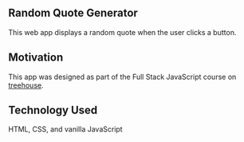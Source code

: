 ## Random Quote Generator
This web app displays a random quote when the user clicks a button.

## Motivation
This app was designed as part of the Full Stack JavaScript course on [treehouse](https://teamtreehouse.com/home).

## Technology Used
HTML, CSS, and vanilla JavaScript
